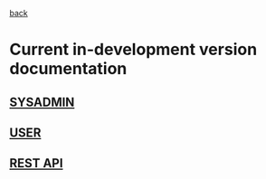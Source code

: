 [back](index)

# Current in-development version documentation

## [SYSADMIN](current-head/sysadmin-manual.html)
## [USER](current-head/user-manual.html)
## [REST API](current-head/openapi-static.html)

